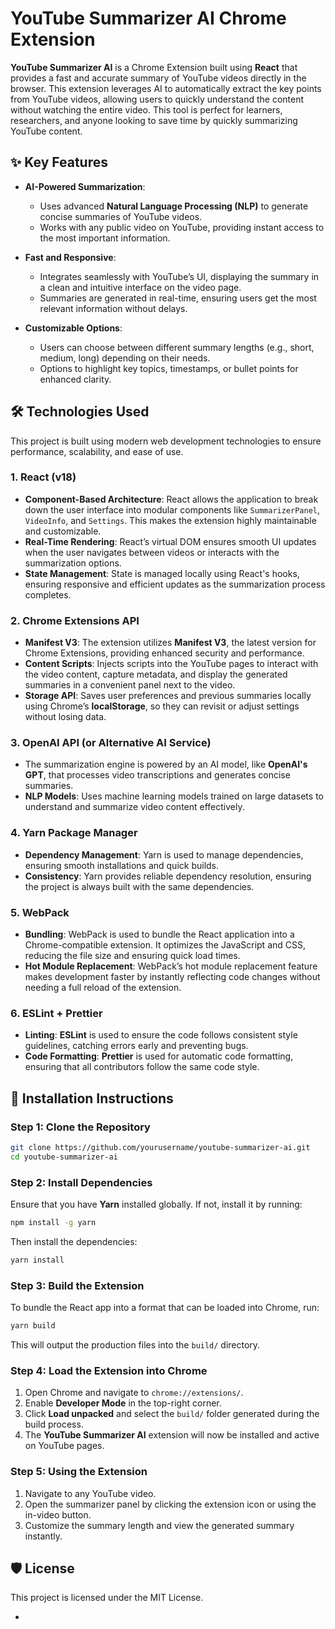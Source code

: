 # YouTube Summarizer AI Chrome Extension

**YouTube Summarizer AI** is a Chrome Extension built using **React** that provides a fast and accurate summary of YouTube videos directly in the browser. This extension leverages AI to automatically extract the key points from YouTube videos, allowing users to quickly understand the content without watching the entire video. This tool is perfect for learners, researchers, and anyone looking to save time by quickly summarizing YouTube content.

## ✨ Key Features

- **AI-Powered Summarization**:
  - Uses advanced **Natural Language Processing (NLP)** to generate concise summaries of YouTube videos.
  - Works with any public video on YouTube, providing instant access to the most important information.
  
- **Fast and Responsive**:
  - Integrates seamlessly with YouTube’s UI, displaying the summary in a clean and intuitive interface on the video page.
  - Summaries are generated in real-time, ensuring users get the most relevant information without delays.

- **Customizable Options**:
  - Users can choose between different summary lengths (e.g., short, medium, long) depending on their needs.
  - Options to highlight key topics, timestamps, or bullet points for enhanced clarity.

## 🛠️ Technologies Used

This project is built using modern web development technologies to ensure performance, scalability, and ease of use.

### 1. **React (v18)**

- **Component-Based Architecture**: React allows the application to break down the user interface into modular components like `SummarizerPanel`, `VideoInfo`, and `Settings`. This makes the extension highly maintainable and customizable.
- **Real-Time Rendering**: React’s virtual DOM ensures smooth UI updates when the user navigates between videos or interacts with the summarization options.
- **State Management**: State is managed locally using React's hooks, ensuring responsive and efficient updates as the summarization process completes.

### 2. **Chrome Extensions API**

- **Manifest V3**: The extension utilizes **Manifest V3**, the latest version for Chrome Extensions, providing enhanced security and performance.
- **Content Scripts**: Injects scripts into the YouTube pages to interact with the video content, capture metadata, and display the generated summaries in a convenient panel next to the video.
- **Storage API**: Saves user preferences and previous summaries locally using Chrome’s **localStorage**, so they can revisit or adjust settings without losing data.

### 3. **OpenAI API (or Alternative AI Service)**

- The summarization engine is powered by an AI model, like **OpenAI's GPT**, that processes video transcriptions and generates concise summaries.
- **NLP Models**: Uses machine learning models trained on large datasets to understand and summarize video content effectively.

### 4. **Yarn Package Manager**

- **Dependency Management**: Yarn is used to manage dependencies, ensuring smooth installations and quick builds.
- **Consistency**: Yarn provides reliable dependency resolution, ensuring the project is always built with the same dependencies.

### 5. **WebPack**

- **Bundling**: WebPack is used to bundle the React application into a Chrome-compatible extension. It optimizes the JavaScript and CSS, reducing the file size and ensuring quick load times.
- **Hot Module Replacement**: WebPack’s hot module replacement feature makes development faster by instantly reflecting code changes without needing a full reload of the extension.

### 6. **ESLint + Prettier**

- **Linting**: **ESLint** is used to ensure the code follows consistent style guidelines, catching errors early and preventing bugs.
- **Code Formatting**: **Prettier** is used for automatic code formatting, ensuring that all contributors follow the same code style.

## 🚀 Installation Instructions

### Step 1: Clone the Repository

```bash
git clone https://github.com/yourusername/youtube-summarizer-ai.git
cd youtube-summarizer-ai
```

### Step 2: Install Dependencies

Ensure that you have **Yarn** installed globally. If not, install it by running:

```bash
npm install -g yarn
```

Then install the dependencies:

```bash
yarn install
```

### Step 3: Build the Extension

To bundle the React app into a format that can be loaded into Chrome, run:

```bash
yarn build
```

This will output the production files into the `build/` directory.

### Step 4: Load the Extension into Chrome

1. Open Chrome and navigate to `chrome://extensions/`.
2. Enable **Developer Mode** in the top-right corner.
3. Click **Load unpacked** and select the `build/` folder generated during the build process.
4. The **YouTube Summarizer AI** extension will now be installed and active on YouTube pages.

### Step 5: Using the Extension

1. Navigate to any YouTube video.
2. Open the summarizer panel by clicking the extension icon or using the in-video button.
3. Customize the summary length and view the generated summary instantly.

## 🛡 License

This project is licensed under the MIT License.

-